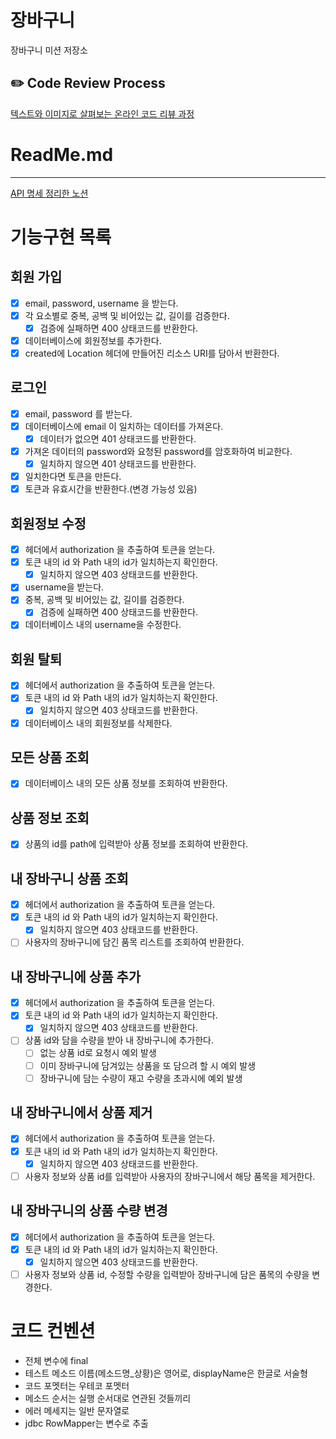 # 장바구니
장바구니 미션 저장소

## ✏️ Code Review Process
[텍스트와 이미지로 살펴보는 온라인 코드 리뷰 과정](https://github.com/next-step/nextstep-docs/tree/master/codereview)

# ReadMe.md
****

[API 명세 정리한 노션](https://kbsat.notion.site/d225a8ae7fe244168c3d531cd3a63d57)

# 기능구현 목록
 
## 회원 가입
- [x]  email, password, username 을 받는다.
- [x]  각 요소별로 중복, 공백 및 비어있는 값, 길이를 검증한다.
    - [x]  검증에 실패하면 400 상태코드를 반환한다.
- [x]  데이터베이스에 회원정보를 추가한다.
- [x]  created에 Location 헤더에 만들어진 리소스 URI를 담아서 반환한다.

## 로그인
- [x]  email, password 를 받는다.
- [x]  데이터베이스에 email 이 일치하는 데이터를 가져온다.
    - [x]  데이터가 없으면 401 상태코드를 반환한다.
- [x]  가져온 데이터의 password와 요청된 password를 암호화하여 비교한다.
    - [x]  일치하지 않으면 401 상태코드를 반환한다.
- [x]  일치한다면 토큰을 만든다.
- [x]  토큰과 유효시간을 반환한다.(변경 가능성 있음)

## 회원정보 수정
- [x]  헤더에서 authorization 을 추출하여 토큰을 얻는다.
- [x]  토큰 내의 id 와 Path 내의 id가 일치하는지 확인한다.
    - [x]  일치하지 않으면 403 상태코드를 반환한다.
- [x]  username을 받는다.
- [x]  중복, 공백 및 비어있는 값, 길이를 검증한다.
    - [x]  검증에 실패하면 400 상태코드를 반환한다.
- [x]  데이터베이스 내의 username을 수정한다.

## 회원 탈퇴
- [x]  헤더에서 authorization 을 추출하여 토큰을 얻는다.
- [x]  토큰 내의 id 와 Path 내의 id가 일치하는지 확인한다.
    - [x]  일치하지 않으면 403 상태코드를 반환한다.
- [x]  데이터베이스 내의 회원정보를 삭제한다.

## 모든 상품 조회
- [x] 데이터베이스 내의 모든 상품 정보를 조회하여 반환한다.

## 상품 정보 조회
- [x] 상품의 id를 path에 입력받아 상품 정보를 조회하여 반환한다.

## 내 장바구니 상품 조회
- [x]  헤더에서 authorization 을 추출하여 토큰을 얻는다.
- [x]  토큰 내의 id 와 Path 내의 id가 일치하는지 확인한다.
   - [x]  일치하지 않으면 403 상태코드를 반환한다.
- [ ] 사용자의 장바구니에 담긴 품목 리스트를 조회하여 반환한다.

## 내 장바구니에 상품 추가
- [x]  헤더에서 authorization 을 추출하여 토큰을 얻는다.
- [x]  토큰 내의 id 와 Path 내의 id가 일치하는지 확인한다.
   - [x]  일치하지 않으면 403 상태코드를 반환한다.
- [ ] 상품 id와 담을 수량을 받아 내 장바구니에 추가한다.
  - [ ] 없는 상품 id로 요청시 예외 발생
  - [ ] 이미 장바구니에 담겨있는 상품을 또 담으려 할 시 예외 발생
  - [ ] 장바구니에 담는 수량이 재고 수량을 초과시에 예외 발생

## 내 장바구니에서 상품 제거
- [x]  헤더에서 authorization 을 추출하여 토큰을 얻는다.
- [x]  토큰 내의 id 와 Path 내의 id가 일치하는지 확인한다.
   - [x]  일치하지 않으면 403 상태코드를 반환한다.
- [ ] 사용자 정보와 상품 id를 입력받아 사용자의 장바구니에서 해당 품목을 제거한다.

## 내 장바구니의 상품 수량 변경
- [x]  헤더에서 authorization 을 추출하여 토큰을 얻는다.
- [x]  토큰 내의 id 와 Path 내의 id가 일치하는지 확인한다.
   - [x]  일치하지 않으면 403 상태코드를 반환한다.
- [ ] 사용자 정보와 상품 id, 수정할 수량을 입력받아 장바구니에 담은 품목의 수량을 변경한다.

# 코드 컨벤션
- 전체 변수에 final
- 테스트 메소드 이름(메소드명_상황)은 영어로, displayName은 한글로 서술형
- 코드 포멧터는 우테코 포멧터
- 메소드 순서는 실행 순서대로 연관된 것들끼리
- 에러 메세지는 일반 문자열로
- jdbc RowMapper는 변수로 추출